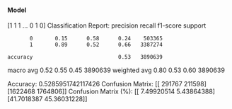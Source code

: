 #### Model
[1 1 1 ... 0 1 0]
Classification Report:
              precision    recall  f1-score   support

           0       0.15      0.58      0.24    503365
           1       0.89      0.52      0.66   3387274

    accuracy                           0.53   3890639
   macro avg       0.52      0.55      0.45   3890639
weighted avg       0.80      0.53      0.60   3890639

Accuracy: 0.5285951742117426
Confusion Matrix:
[[ 291767  211598]
 [1622468 1764806]]
Confusion Matrix (%):
[[ 7.49920514  5.43864388]
 [41.7018387  45.36031228]]
